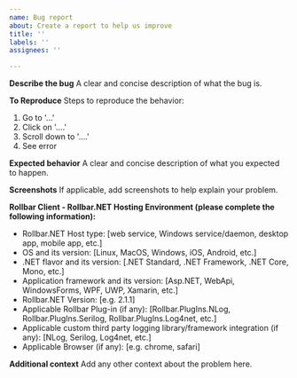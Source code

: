 ```yaml
---
name: Bug report
about: Create a report to help us improve
title: ''
labels: ''
assignees: ''

---
```


**Describe the bug**
A clear and concise description of what the bug is.

**To Reproduce**
Steps to reproduce the behavior:
1. Go to '...'
2. Click on '....'
3. Scroll down to '....'
4. See error

**Expected behavior**
A clear and concise description of what you expected to happen.

**Screenshots**
If applicable, add screenshots to help explain your problem.

**Rollbar Client - Rollbar.NET Hosting Environment (please complete the following information):**
 - Rollbar.NET Host type: [web service, Windows service/daemon, desktop app, mobile app, etc.]
 - OS and its version: [Linux, MacOS, Windows, iOS, Android, etc.]
 - .NET flavor and its version: [.NET Standard, .NET Framework, .NET Core, Mono, etc.]
 - Application framework and its version: [Asp.NET, WebApi, WindowsForms, WPF, UWP, Xamarin, etc.]
 - Rollbar.NET Version: [e.g. 2.1.1]
 - Applicable Rollbar Plug-in (if any): [Rollbar.PlugIns.NLog, Rollbar.PlugIns.Serilog, Rollbar.PlugIns.Log4net, etc.]
 - Applicable custom third party logging library/framework integration (if any): [NLog, Serilog, Log4net, etc.] 
 - Applicable Browser (if any): [e.g. chrome, safari]

**Additional context**
Add any other context about the problem here.
